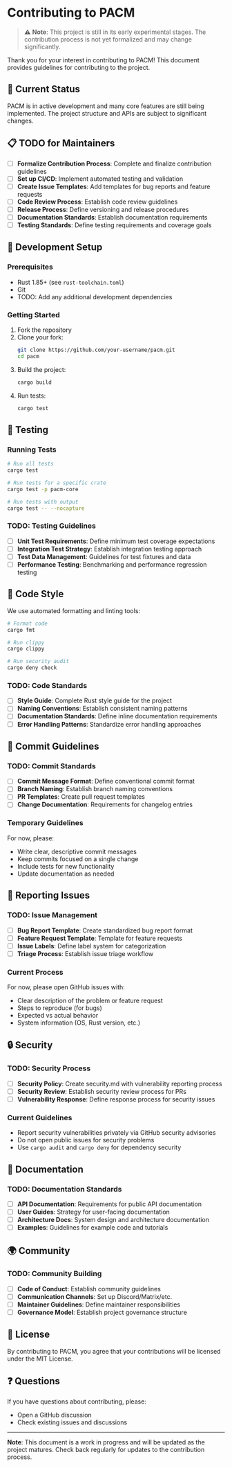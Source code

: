 # Contributing to PACM

> ⚠️ **Note**: This project is still in its early experimental stages. The contribution process is not yet formalized and may change significantly.

Thank you for your interest in contributing to PACM! This document provides guidelines for contributing to the project.

## 🚧 Current Status

PACM is in active development and many core features are still being implemented. The project structure and APIs are subject to significant changes.

## 📋 TODO for Maintainers

- [ ] **Formalize Contribution Process**: Complete and finalize contribution guidelines
- [ ] **Set up CI/CD**: Implement automated testing and validation
- [ ] **Create Issue Templates**: Add templates for bug reports and feature requests
- [ ] **Code Review Process**: Establish code review guidelines
- [ ] **Release Process**: Define versioning and release procedures
- [ ] **Documentation Standards**: Establish documentation requirements
- [ ] **Testing Standards**: Define testing requirements and coverage goals

## 🔧 Development Setup

### Prerequisites

- Rust 1.85+ (see `rust-toolchain.toml`)
- Git
- TODO: Add any additional development dependencies

### Getting Started

1. Fork the repository
2. Clone your fork:
   ```bash
   git clone https://github.com/your-username/pacm.git
   cd pacm
   ```
3. Build the project:
   ```bash
   cargo build
   ```
4. Run tests:
   ```bash
   cargo test
   ```

## 🧪 Testing

### Running Tests

```bash
# Run all tests
cargo test

# Run tests for a specific crate
cargo test -p pacm-core

# Run tests with output
cargo test -- --nocapture
```

### TODO: Testing Guidelines
- [ ] **Unit Test Requirements**: Define minimum test coverage expectations
- [ ] **Integration Test Strategy**: Establish integration testing approach
- [ ] **Test Data Management**: Guidelines for test fixtures and data
- [ ] **Performance Testing**: Benchmarking and performance regression testing

## 🎨 Code Style

We use automated formatting and linting tools:

```bash
# Format code
cargo fmt

# Run clippy
cargo clippy

# Run security audit
cargo deny check
```

### TODO: Code Standards
- [ ] **Style Guide**: Complete Rust style guide for the project
- [ ] **Naming Conventions**: Establish consistent naming patterns
- [ ] **Documentation Standards**: Define inline documentation requirements
- [ ] **Error Handling Patterns**: Standardize error handling approaches

## 📝 Commit Guidelines

### TODO: Commit Standards
- [ ] **Commit Message Format**: Define conventional commit format
- [ ] **Branch Naming**: Establish branch naming conventions
- [ ] **PR Templates**: Create pull request templates
- [ ] **Change Documentation**: Requirements for changelog entries

### Temporary Guidelines

For now, please:
- Write clear, descriptive commit messages
- Keep commits focused on a single change
- Include tests for new functionality
- Update documentation as needed

## 🐛 Reporting Issues

### TODO: Issue Management
- [ ] **Bug Report Template**: Create standardized bug report format
- [ ] **Feature Request Template**: Template for feature requests
- [ ] **Issue Labels**: Define label system for categorization
- [ ] **Triage Process**: Establish issue triage workflow

### Current Process

For now, please open GitHub issues with:
- Clear description of the problem or feature request
- Steps to reproduce (for bugs)
- Expected vs actual behavior
- System information (OS, Rust version, etc.)

## 🔒 Security

### TODO: Security Process
- [ ] **Security Policy**: Create security.md with vulnerability reporting process
- [ ] **Security Review**: Establish security review process for PRs
- [ ] **Vulnerability Response**: Define response process for security issues

### Current Guidelines

- Report security vulnerabilities privately via GitHub security advisories
- Do not open public issues for security problems
- Use `cargo audit` and `cargo deny` for dependency security

## 📖 Documentation

### TODO: Documentation Standards
- [ ] **API Documentation**: Requirements for public API documentation
- [ ] **User Guides**: Strategy for user-facing documentation
- [ ] **Architecture Docs**: System design and architecture documentation
- [ ] **Examples**: Guidelines for example code and tutorials

## 🌍 Community

### TODO: Community Building
- [ ] **Code of Conduct**: Establish community guidelines
- [ ] **Communication Channels**: Set up Discord/Matrix/etc.
- [ ] **Maintainer Guidelines**: Define maintainer responsibilities
- [ ] **Governance Model**: Establish project governance structure

## 📜 License

By contributing to PACM, you agree that your contributions will be licensed under the MIT License.

## ❓ Questions

If you have questions about contributing, please:
- Open a GitHub discussion
- Check existing issues and discussions

---

**Note**: This document is a work in progress and will be updated as the project matures. Check back regularly for updates to the contribution process.
